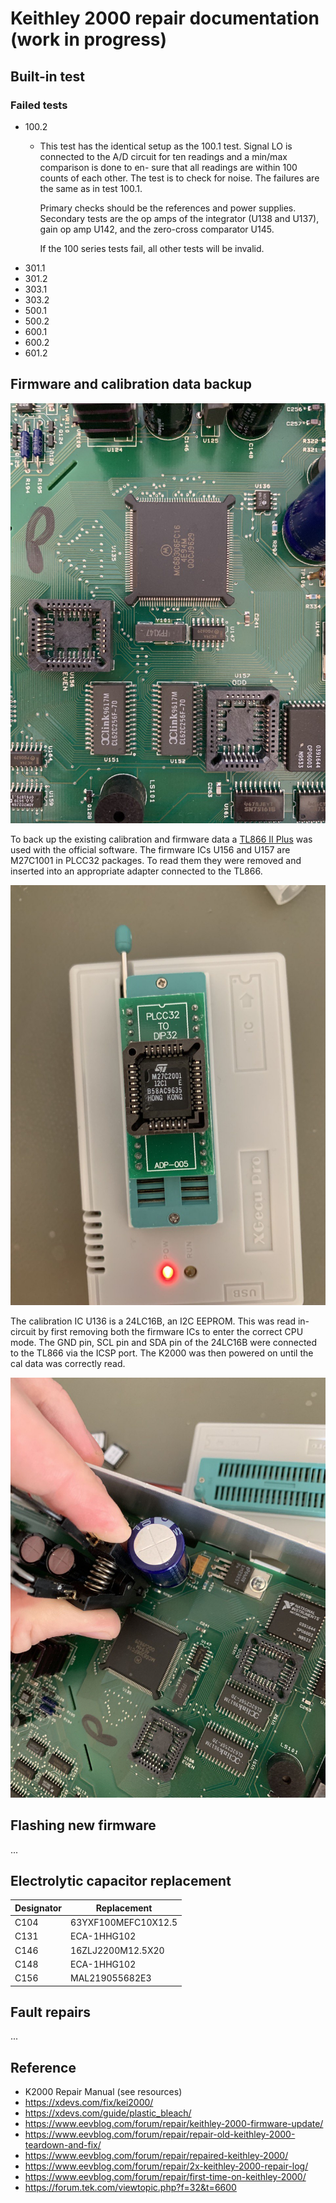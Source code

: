 # Keithley 2000 repair documentation (work in progress)

## Built-in test

### Failed tests

- 100.2
  - This test has the identical setup as the 100.1 test. Signal LO is connected
    to the A/D circuit for ten readings and a min/max comparison is done to en-
    sure that all readings are within 100 counts of each other. The test is to check
    for noise. The failures are the same as in test 100.1.

    Primary checks should be the references and power supplies. Secondary
    tests are the op amps of the integrator (U138 and U137), gain op amp U142,
    and the zero-cross comparator U145.

     If the 100 series tests fail, all other tests will be invalid.
- 301.1
- 301.2
- 303.1
- 303.2
- 500.1
- 500.2
- 600.1
- 600.2
- 601.2

## Firmware and calibration data backup

![firmware and cal ic](/images/cpu.jpg?raw=true)

To back up the existing calibration and firmware data a [TL866 II Plus](http://www.xgecu.com/en/) was used with the official software. The firmware ICs U156 and U157 are M27C1001 in PLCC32 packages. To read them they were removed and inserted into an appropriate adapter connected to the TL866.

![firmware chip read](/images/tl866.jpg?raw=true)

The calibration IC U136 is a 24LC16B, an I2C EEPROM. This was read in-circuit by first removing both the firmware ICs to enter the correct CPU mode. The GND pin, SCL pin and SDA pin of the 24LC16B were connected to the TL866 via the ICSP port. The K2000 was then powered on until the cal data was correctly read.

![cal ic read](/images/read_cal.jpg?raw=true)

## Flashing new firmware

...

## Electrolytic capacitor replacement

| Designator | Replacement |
| ---        | ----------- |
| C104 | 63YXF100MEFC10X12.5 |
| C131 | ECA-1HHG102 |
| C146 | 16ZLJ2200M12.5X20|
| C148 | ECA-1HHG102 |
| C156 | MAL219055682E3 |

## Fault repairs

...

## Reference

- K2000 Repair Manual (see resources)
- <https://xdevs.com/fix/kei2000/>
- <https://xdevs.com/guide/plastic_bleach/>
- <https://www.eevblog.com/forum/repair/keithley-2000-firmware-update/>
- <https://www.eevblog.com/forum/repair/repair-old-keithley-2000-teardown-and-fix/>
- <https://www.eevblog.com/forum/repair/repaired-keithley-2000/>
- <https://www.eevblog.com/forum/repair/2x-keithley-2000-repair-log/>
- <https://www.eevblog.com/forum/repair/first-time-on-keithley-2000/>
- <https://forum.tek.com/viewtopic.php?f=32&t=6600>
